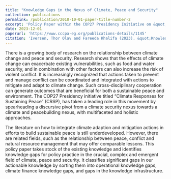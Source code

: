 ```yaml
---
title: "Knowledge Gaps in the Nexus of Climate, Peace and Security"
collection: publications
permalink: /publication/2010-10-01-paper-title-number-2
excerpt: 'Policy Paper within the COP27 Presidency Initiative on &quot;Climate Responses for Sustaining Peace&quot (CRSP) as a joint project between the Cairo International Center for Conflict Resolution, Peacekeeping and Peacebuilding (CCCPA) & Norwegian Institute of International Affairs (NUPI)'
date: 2023-12-01
paperurl: 'https://www.cccpa-eg.org/publications-details/1145'
citation: 'Iversen, Thor Olav and Fareeda Khalifa (2023). &quot;Knowledge Gaps in the Nexus of Climate, Peace and Security.&quot; <i>Policy Paper</i>. Cairo International Center for Conflict Resolution, Peacekeeping and Peacebuilding (CCCPA) & Norwegian Institute of International Affairs (NUPI).'
---
```


There is a growing body of research on the relationship between climate change and peace and security. Research shows that the effects of climate change can exacerbate existing vulnerabilities, such as food and water security, and in combination with other factors can also increase the risk of violent conflict. It is increasingly recognized that actions taken to prevent and manage conflict can be coordinated and integrated with actions to mitigate and adapt to climate change. Such cross-disciplinary cooperation can generate outcomes that are beneficial for both a sustainable peace and environment. The COP27 Presidency initiative titled “Climate Responses for Sustaining Peace” (CRSP), has taken a leading role in this movement by spearheading a discursive pivot from a climate security nexus towards a climate and peacebuilding nexus, with multifaceted and holistic approaches.

The literature on how to integrate climate adaption and mitigation actions in efforts to build sustainable peace is still underdeveloped. However, there are related fields, such as the relationship between peace, conflict and natural resource management that may offer comparable lessons. This policy paper takes stock of the existing knowledge and identifies knowledge gaps for policy practice in the crucial, complex and emergent field of climate, peace and security. It classifies significant gaps in our actionable knowledge by sorting them into operational knowledge gaps, climate finance knowledge gaps, and gaps in the knowledge infrastructure.
